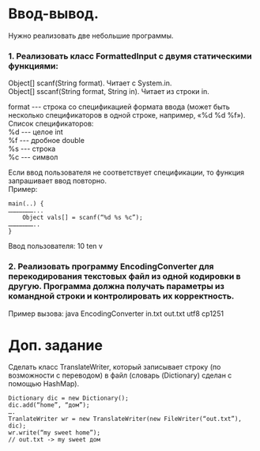 # Ввод-вывод.
Нужно реализовать две небольшие программы.

### 1. Реализовать класс FormattedInput с двумя статическими функциями:  
Object[] scanf(String format). Читает с System.in.  
Object[] sscanf(String format, String in). Читает из строки in.  

format --- строка со спецификацией формата ввода (может быть несколько спецификаторов в одной строке, например, «%d %d %f»). Список спецификаторов:  
%d --- целое int  
%f --- дробное double  
%s --- строка  
%c --- символ  

Если ввод пользователя не соответствует спецификации, то функция запрашивает ввод повторно.  
Пример:  
```
main(..) {  
…………………...  
    Object vals[] = scanf(“%d %s %c”);  
…………………..  
}  
```
Ввод пользователя: 10 ten v  


### 2. Реализовать программу EncodingConverter для перекодирования текстовых файл из одной кодировки в другую. Программа должна получать параметры из командной строки и контролировать их корректность.  

Пример вызова: java EncodingConverter in.txt out.txt utf8 cp1251  
 
# Доп. задание

Сделать класс TranslateWriter, который записывает строку (по возможности с переводом) в файл (словарь (Dictionary) сделан с помощью HashMap).
```     
Dictionary dic = new Dictionary();
dic.add(“home”, “дом”);
….
TranlateWriter wr = new TranslateWriter(new FileWriter(“out.txt”), dic);
wr.write(“my sweet home”);
// out.txt -> my sweet дом
```
